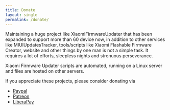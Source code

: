 ```yaml
---
title: Donate
layout: single
permalink: /donate/
---
```


Maintaining a huge project like XiaomiFirmwareUpdater that has been expanded to support more than 60 device now, in addition to other services like MIUIUpdatesTracker, tools/scripts like Xiaomi Flashable Firmware Creator, website and other things by one man is not a simple task. It requires a lot of efforts, sleepless nights and strenuous perseverance.

Xiaomi Firmware Updater scripts are automated, running on a Linux server and files are hosted on other servers.

If you appreciate these projects, please consider donating via 

- [Paypal](http://paypal.me/yshalsager)
- [Patreon](https://www.patreon.com/XiaomiFirmwareUpdater)
- [LiberaPay](https://liberapay.com/yshalsager/)
